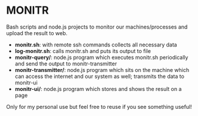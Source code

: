 # MONITR

Bash scripts and node.js projects to monitor our machines/processes and upload the result to web.

* **monitr.sh**: with remote ssh commands collects all necessary data
* **log-monitr.sh**: calls monitr.sh and puts its output to file
* **monitr-query/**: node.js program which executes monitr.sh periodically and send the output to monitr-transmitter
* **monitr-transmitter/**: node.js program which sits on the machine which can access the internet and our system as well; transmits the data to monitr-ui
* **monitr-ui/**: node.js program which stores and shows the result on a page

Only for my personal use but feel free to reuse if you see something useful!
